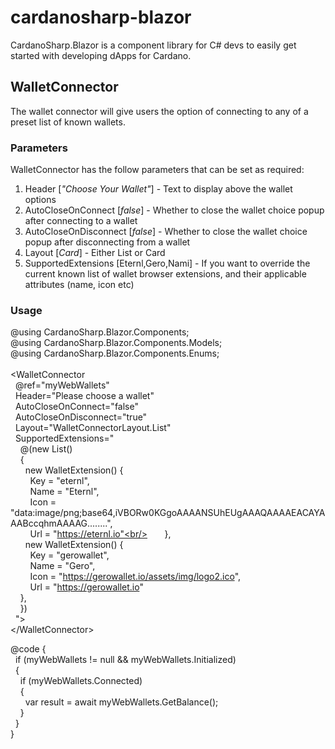 # cardanosharp-blazor

CardanoSharp.Blazor is a component library for C# devs to easily get started with developing dApps for Cardano.

## WalletConnector

The wallet connector will give users the option of connecting to any of a preset list of known wallets.

### Parameters
WalletConnector has the follow parameters that can be set as required:

1. Header [*"Choose Your Wallet"*] - Text to display above the wallet options
2. AutoCloseOnConnect [*false*] - Whether to close the wallet choice popup after connecting to a wallet
3. AutoCloseOnDisconnect [*false*] - Whether to close the wallet choice popup after disconnecting from a wallet
4. Layout [*Card*] - Either List or Card 
5. SupportedExtensions [Eternl,Gero,Nami] - If you want to override the current known list of wallet browser extensions, and their applicable attributes (name, icon etc)

### Usage

@using CardanoSharp.Blazor.Components;<br/>
@using CardanoSharp.Blazor.Components.Models;<br/>
@using CardanoSharp.Blazor.Components.Enums;<br/>
<br/>
&lt;WalletConnector<br/>
&nbsp;&nbsp;@ref="myWebWallets" <br/>
&nbsp;&nbsp;Header="Please choose a wallet"<br/>
&nbsp;&nbsp;AutoCloseOnConnect="false"<br/>
&nbsp;&nbsp;AutoCloseOnDisconnect="true"<br/>
&nbsp;&nbsp;Layout="WalletConnectorLayout.List" <br/>
&nbsp;&nbsp;SupportedExtensions="<br/>
&nbsp;&nbsp;&nbsp;&nbsp;@(new List<WalletExtension>()<br/>
&nbsp;&nbsp;&nbsp;&nbsp;{<br/>
&nbsp;&nbsp;&nbsp;&nbsp;&nbsp;&nbsp;new WalletExtension() { <br/>
&nbsp;&nbsp;&nbsp;&nbsp;&nbsp;&nbsp;&nbsp;&nbsp;Key = "eternl", <br/>
&nbsp;&nbsp;&nbsp;&nbsp;&nbsp;&nbsp;&nbsp;&nbsp;Name = "Eternl", <br/>
&nbsp;&nbsp;&nbsp;&nbsp;&nbsp;&nbsp;&nbsp;&nbsp;Icon = "data:image/png;base64,iVBORw0KGgoAAAANSUhEUgAAAQAAAAEACAYAAABccqhmAAAAG........",<br/> 
&nbsp;&nbsp;&nbsp;&nbsp;&nbsp;&nbsp;&nbsp;&nbsp;Url = "https://eternl.io"<br/> 
&nbsp;&nbsp;&nbsp;&nbsp;&nbsp;&nbsp;},<br/>
&nbsp;&nbsp;&nbsp;&nbsp;&nbsp;&nbsp;new WalletExtension() { <br/>
&nbsp;&nbsp;&nbsp;&nbsp;&nbsp;&nbsp;&nbsp;&nbsp;Key = "gerowallet", <br/>
&nbsp;&nbsp;&nbsp;&nbsp;&nbsp;&nbsp;&nbsp;&nbsp;Name = "Gero", <br/>
&nbsp;&nbsp;&nbsp;&nbsp;&nbsp;&nbsp;&nbsp;&nbsp;Icon = "https://gerowallet.io/assets/img/logo2.ico", <br/>
&nbsp;&nbsp;&nbsp;&nbsp;&nbsp;&nbsp;&nbsp;&nbsp;Url = "https://gerowallet.io" <br/>
&nbsp;&nbsp;&nbsp;&nbsp;},<br/>
&nbsp;&nbsp;&nbsp;&nbsp;})<br/>
&nbsp;&nbsp;"&gt;<br/>
&lt;/WalletConnector&gt;

@code { <br/>
&nbsp;&nbsp;if (myWebWallets != null && myWebWallets.Initialized)<br/>
&nbsp;&nbsp;{<br/>
&nbsp;&nbsp;&nbsp;&nbsp;if (myWebWallets.Connected)<br/>
&nbsp;&nbsp;&nbsp;&nbsp;{<br/>
&nbsp;&nbsp;&nbsp;&nbsp;&nbsp;&nbsp;var result = await myWebWallets.GetBalance();<br/>
&nbsp;&nbsp;&nbsp;&nbsp;}<br/>
&nbsp;&nbsp;}<br/>
}<br/>